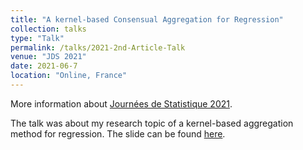 ```yaml
---
title: "A kernel-based Consensual Aggregation for Regression"
collection: talks
type: "Talk"
permalink: /talks/2021-2nd-Article-Talk
venue: "JDS 2021"
date: 2021-06-7
location: "Online, France"
---
```

More information about [Journées de Statistique 2021](https://jds2021.sciencesconf.org/).

The talk was about my research topic of a kernel-based aggregation method for regression. 
The slide can be found [here](/files/SFDS2021-SotheaHAS.pdf).  

